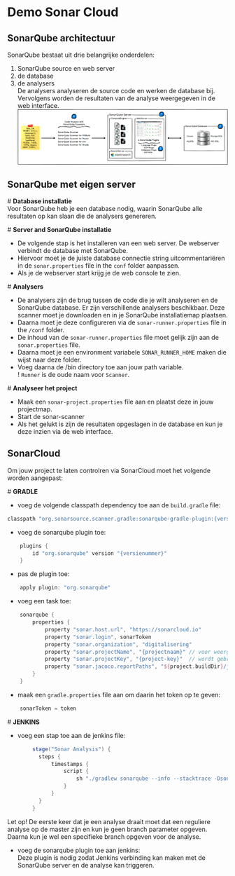 # Demo Sonar Cloud

SonarQube architectuur
----------------------
SonarQube bestaat uit drie belangrijke onderdelen:
1. SonarQube source en web server
2. de database
3. de analysers  
De analysers analyseren de source code en werken de database bij. Vervolgens worden de resultaten van de analyse
 weergegeven in de web interface.
![SonarQube Architectuur](img/sonarqube_arch.png)

SonarQube met eigen server
--------------------------
\# **Database installatie**  
Voor SonarQube heb je een database nodig, waarin SonarQube alle resultaten op kan slaan die de analysers genereren.

\# **Server and SonarQube installatie**
- De volgende stap is het installeren van een web server. De webserver verbindt de database met SonarQube.
- Hiervoor moet je de juiste database connectie string uitcommentariëren in de `sonar.properties` file in the `conf` folder aanpassen.
- Als je de webserver start krijg je de web console te zien.

\# **Analysers**  
- De analysers zijn de brug tussen de code die je wilt analyseren en de SonarQube database. Er zijn verschillende analysers beschikbaar.
Deze scanner moet je downloaden en in je SonarQube installatiemap plaatsen. 
- Daarna moet je deze configureren via de `sonar-runner.properties` file in the `/conf` folder.
- De inhoud van de `sonar-runner.properties`  file moet gelijk zijn aan de `sonar.properties` file.
- Daarna moet je een  environment variabele `SONAR_RUNNER_HOME` maken die wijst naar deze folder.
- Voeg daarna de /bin directory toe aan jouw path variable.  
! `Runner` is de oude naam voor `Scanner`.

\# **Analyseer het project**
- Maak een `sonar-project.properties` file aan en plaatst deze in jouw projectmap.
- Start de sonar-scanner
- Als het gelukt is zijn de resultaten opgeslagen in de database en kun je deze inzien via de web interface.

SonarCloud
----------
Om jouw project te laten controlren via SonarCloud moet het volgende worden aangepast:

\# **GRADLE**
- voeg de volgende classpath dependency toe aan de `build.gradle` file:
```groovy
classpath "org.sonarsource.scanner.gradle:sonarqube-gradle-plugin:{versienummer}"
```
- voeg de sonarqube plugin toe:
```groovy
    plugins {
        id "org.sonarqube" version "{versienummer}"
    }
```
- pas de plugin toe:
```groovy
    apply plugin: "org.sonarqube"
```
- voeg een task toe:
```groovy
    sonarqube {
        properties {
            property "sonar.host.url", "https://sonarcloud.io"
            property "sonar.login", sonarToken
            property "sonar.organization", "digitalisering"
            property "sonar.projectName", "{projectnaam}" // voor weergave in de web interface
            property "sonar.projectKey", "{project-key}"  // wordt gebruikt voor identificatie van het project
            property "sonar.jacoco.reportPaths", "${project.buildDir}/jacoco/test.exec"
        }
    }
```
- maak een `gradle.properties` file aan om daarin het token op te geven:
```groovy
    sonarToken = token
```

\# **JENKINS**
- voeg een stap toe aan de jenkins file:
```groovy
        stage("Sonar Analysis") {
          steps {
              timestamps {
                  script {
                      sh "./gradlew sonarqube --info --stacktrace -Dsonar.branch.name=$BRANCH_NAME"
                  }
              }
          }
        }
```

Let op! De eerste keer dat je een analyse draait moet dat een reguliere analyse op de master zijn en kun je geen branch parameter opgeven. 
Daarna kun je wel een specifieke branch opgeven voor de analyse.  

- voeg de sonarqube plugin toe aan jenkins:  
Deze plugin is nodig zodat Jenkins verbinding kan maken met de SonarQube server en de analyse kan triggeren.